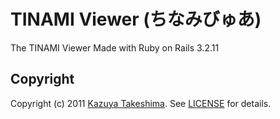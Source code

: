 # TINAMI Viewer (ちなみびゅあ)

The TINAMI Viewer Made with Ruby on Rails 3.2.11

## Copyright
Copyright (c) 2011 [Kazuya Takeshima](mailto:mail@mitukiii.jp). See [LICENSE][] for details.

[license]: https://github.com/mitukiii/tinami-viewer/blob/master/LICENSE.md
